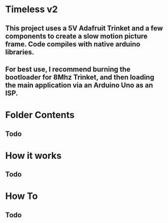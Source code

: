 # Timeless v2
## This project uses a 5V Adafruit Trinket and a few components to create a slow motion picture frame. Code compiles with native arduino libraries.
## For best use, I recommend burning the bootloader for 8Mhz Trinket, and then loading the main application via an Arduino Uno as an ISP.

# Folder Contents
## Todo

# How it works
## Todo

# How To
## Todo

